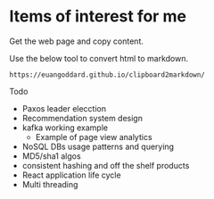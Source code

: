 # Items of interest for me

Get  the web  page and copy content.

Use  the below tool to convert  html  to markdown.

    https://euangoddard.github.io/clipboard2markdown/


Todo
* Paxos leader elecction
* Recommendation system design
* kafka working example
    * Example of page view analytics
* NoSQL DBs usage patterns and querying
* MD5/sha1 algos
* consistent hashing and off the shelf products
* React application life cycle
* Multi threading

